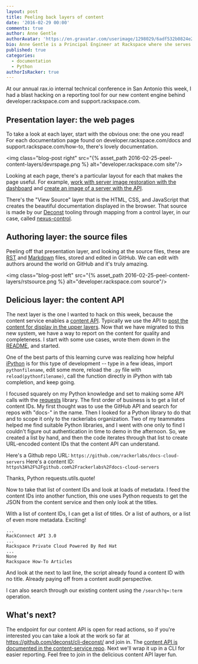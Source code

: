 ```yaml
---
layout: post
title: Peeling back layers of content
date: '2016-02-29 00:00'
comments: true
author: Anne Gentle
authorAvatar: 'https://en.gravatar.com/userimage/1298029/6adf532b0824e2fe4cd8feab84f6b98e.jpg'
bio: Anne Gentle is a Principal Engineer at Rackspace where she serves on the OpenStack Technical Committee and advocates for cloud users.
published: true
categories:
  - documentation
  - Python
authorIsRacker: true
---
```


At our annual rax.io internal technical conference in San Antonio this week, I had a blast hacking on a reporting tool for our new content engine behind developer.rackspace.com and support.rackspace.com.

## Presentation layer: the web pages

To take a look at each layer, start with the obvious one: the one you read! For each documentation page found on developer.rackspace.com/docs and support.rackspace.com/how-to, there's lovely documentation. 

<img class="blog-post right" src="{% asset_path 2016-02-25-peel-content-layers/devrspage.png %} alt="developer.rackspace.com site"/>

Looking at each page, there's a particular layout for each that makes the page useful. For example, [work with server image restoration with the dashboard](
https://support.rackspace.com/how-to/create-an-image-of-a-server-and-restore-a-server-from-a-saved-image/)
and [create an image of a server with the API](
https://developer.rackspace.com/docs/cloud-servers/v2/developer-guide/#create-image-of-specified-server).

There's the "View Source" layer that is the HTML, CSS, and JavaScript that creates the beautiful documentation displayed in the browser. That source is made by our [Deconst](https://github.com/deconst/) tooling through mapping from a control layer, in our case, called [nexus-control](https://github.com/rackerlabs/nexus-control).

## Authoring layer: the source files

Peeling off that presentation layer, and looking at the source files, these are [RST](https://raw.githubusercontent.com/rackerlabs/docs-cloud-servers/master/api-docs/api-operations/methods/post-create-image-of-specified-server-servers-server-id-actions.rst) and [Markdown](https://raw.githubusercontent.com/rackerlabs/rackspace-how-to/master/content/cloud-servers/create-an-image-of-a-server-and-restore-a-server-from-a-saved-image.md) files, stored and edited in GitHub. We can edit with authors around the world on GitHub and it's truly amazing.

<img class="blog-post left" src="{% asset_path 2016-02-25-peel-content-layers/rstsource.png %} alt="developer.rackspace.com source"/>

## Delicious layer: the content API

The next layer is the one I wanted to hack on this week, because the content service enables a [content API](https://github.com/deconst/content-service#api). Typically we use the API to [post the content for display in the upper layers](https://deconst.horse/developing/architecture/#lifecycle-of-an-http-request). Now that we have migrated to this new system, we have a way to report on the content for quality and completeness. I start with some use cases, wrote them down in the [README](https://github.com/deconst/cli-deconst/blob/master/README.md), and started.

One of the best parts of this learning curve was realizing how helpful [iPython](http://ipython.org/install.html) is for this type of development -- type in a few ideas, import `pythonfilename`, edit some more, reload the `.py` file with `reload(pythonfilename)`, call the function directly in iPython with tab completion, and keep going.

I focused squarely on my Python knowledge and set to making some API calls with the [requests](http://docs.python-requests.org/) library. The first order of business is to get a list of content IDs. My first thought was to use the GitHub API and search for repos with "docs-" in the name. Then I looked for a Python library to do that and to scope it only to the rackerlabs organization. Two of my teammates helped me find suitable Python libraries, and I went with one only to find I couldn't figure out authentication in time to demo in the afternoon. So, we created a list by hand, and then the code iterates through that list to create URL-encoded content IDs that the content API can understand. 

Here's a Github repo URL:
`https://github.com/rackerlabs/docs-cloud-servers`
Here's a content ID:
`https%3A%2F%2Fgithub.com%2Frackerlabs%2Fdocs-cloud-servers`

Thanks, Python requests.utils.quote!

Now to take that list of content IDs and look at loads of metadata. I feed the content IDs into another function, this one uses Python requests to get the JSON from the content service and then only look at the titles.

With a list of content IDs, I can get a list of titles. Or a list of authors, or a list of even more metadata. Exciting!

```
...
RackConnect API 3.0
...
Rackspace Private Cloud Powered By Red Hat
...
None
Rackspace How-To Articles
```

And look at the next to last line, the script already found a content ID with no title. Already paying off from a content audit perspective.

I can also search through our existing content using the `/search?q=:term` operation. 

## What's next?

The endpoint for our content API is open for read actions, so if you're interested you can take a look at the work so far at https://github.com/deconst/cli-deconst/ and join in. The [content API is documented in the content-service repo](https://github.com/deconst/content-service#api). Next we'll wrap it up in a CLI for easier reporting. Feel free to join in the delicious content API layer fun.
